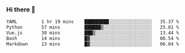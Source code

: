 ### Hi there 👋

<!--
**urzz/urzz** is a ✨ _special_ ✨ repository because its `README.md` (this file) appears on your GitHub profile.

Here are some ideas to get you started:

- 🔭 I’m currently working on ...
- 🌱 I’m currently learning ...
- 👯 I’m looking to collaborate on ...
- 🤔 I’m looking for help with ...
- 💬 Ask me about ...
- 📫 How to reach me: ...
- 😄 Pronouns: ...
- ⚡ Fun fact: ...
-->

<!--START_SECTION:waka-->

```txt
YAML         1 hr 19 mins    █████████░░░░░░░░░░░░░░░░   35.37 %
Python       57 mins         ██████▒░░░░░░░░░░░░░░░░░░   25.81 %
Vue.js       30 mins         ███▒░░░░░░░░░░░░░░░░░░░░░   13.44 %
Bash         14 mins         █▓░░░░░░░░░░░░░░░░░░░░░░░   06.54 %
Markdown     13 mins         █▓░░░░░░░░░░░░░░░░░░░░░░░   06.04 %
```

<!--END_SECTION:waka-->
